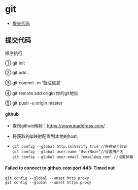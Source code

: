 # git

- [提交代码](#commit)

  

## <span id="commit">提交代码</span>

顺序执行

① git init

② git add .

③ git commit -m ‘备注信息’

④ git remote add origin  你的git地址

⑤ git push -u origin master



#### github

- 查询github映射：https://www.ipaddress.com/

- 将获取的ip映射配置到本地的host。

- ```
  git config --global http.sslVerify true //开启安全验证
  git config --global user.name "UserNmae"//设置用户名
  git config --global user.email "email@qq.com" //设置邮箱
  ```

  

#### Failed to connect to github.com port 443: Timed out

```
git config --global --unset http.proxy
git config --global --unset https.proxy
```


